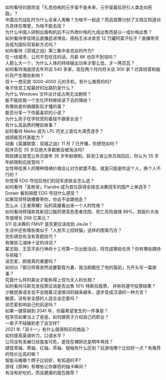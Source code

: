 如何看待刘慈欣说「扎克伯格的元宇宙不是未来，元宇宙最后将引人类走向死路」？  
中国古代战乱时为什么会亲人离散？为啥不一起逃？而且就算分别了又相互知道对方具体在哪里，为啥不能去找？  
为什么中国人研制出盾构机后不以外商价格的九成出售而是以一成价格出售？  
如何看待李佳琦云直播逛进博会，搭档王冰冰卖空 12 万罐阿富汗松子？直播带货会成为国际贸易新方式吗？  
如何看待《双城之战》第三集中金克丝的作为?  
在一线城市，公司不包吃住的话，月薪 6K 也存不到钱吗？  
人那么大一个，为什么人体的持续输出功率才那么低，才一两百瓦？  
如何看待海底捞去年开店 540 多家，现在两个月内将关店 300 家？对其经营和股价将产生哪些影响？  
双十一想买部 3000-4000 元的手机，有什么推荐的吗?  
电子信息工程最好的出路的是什么？  
为什么 Windows 文件设计成占用无法删除？  
能不能给我一个生化环材继续读下去的理由？  
有哪些是你搞摄影后才懂的事？  
能否分享一下你最喜欢的小说？  
为什么孩子在学校受的委屈不跟家长说？  
有什么高品质的睡前故事？  
如何看待 Meiko 成为 LPL 历史上首位大满贯选手？  
成绩能否代表能力？  
动画《英雄联盟：双城之战》11 月 7 日开播，你感觉如何？  
程序员在 35 岁后绝大多数都会被淘汰吗?  
网民建议放宽公务员报考 35 岁年龄限制，获浙江省公务员局回应，你认为 35 岁年龄限制应放宽吗？  
女性带给男人的哪种情绪价值会让对方欲罢不能，就是只能是你这个人，换个人不行的？  
你觉得 EDG 夺冠后他们的冠军皮肤会怎么选？  
如何看待「圣枪哥」Flandre 成为首位获得全球总决赛冠军的国产上单选手？  
Dotaer 看到隔壁 EDG 夺冠什么感受？  
如果现领导跳槽要带你，你会不会跟他走？  
怎么从《王者荣耀》玩的英雄看出来一个人的性格？  
如何看待辉瑞称其新冠口服药使高危患者住院、死亡风险直降 89%，其股价大涨市值增长 268 亿美元？  
S11 总决赛的 FMVP 是否更应该给到 JieJie？  
生活中还有哪些类似于「人民币上招财猫」这样的图案巧合？  
完形填空有没有答题技巧？  
有哪些江湖味十足的诗词？  
翟志刚、王亚平执行神舟十三号第一次出舱活动，将完成哪些任务？你有哪些期待与祝福？  
谈恋爱，颜值真的重要吗？  
如何以「那日师尊突然说要娶我为妻，我当即跪在了他的面前」为开头写一篇故事？  
究竟什么样的美女才能称得上惊为天人的长相？  
如何看待马斯克发投票征询是否出售 10% 特斯拉股票， 并称将遵守投票结果？  
少数民族语言会不会随着汉语借词的越来越多，逐步变成汉语的一种方言？  
敏感，没有安全感的人适合谈恋爱吗？  
谈恋爱影响自己的前途吗？  
如果一键穿越到 2041 年，你最希望发生的一件事是？  
程序员如果当上了爸爸，如何跟孩子介绍自己的职业？  
一辈子不结婚到老了会怎样?  
2021 年「双十一」有什么值得购买的商品？  
如何提高英语听力，口语水平？  
公司没有发展已经岌岌可危，是现在裸辞还是明年再找？  
键盘青轴、黑轴、红轴、茶轴、银轴有什么区别？玩游戏哪个比较好一点？有推荐的性价比高的嘛？  
智能马桶哪个牌子比较好，有知道的不?  
游戏《原神》有哪些让你暴怒的抽卡瞬间？  
有没有好吃的，而且健康的面包推荐？  
